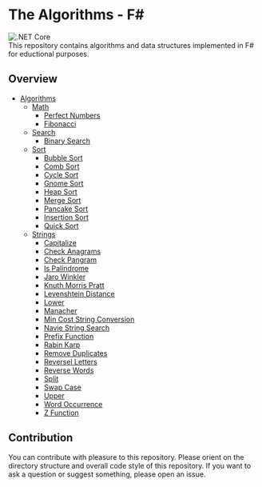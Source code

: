 # The Algorithms - F#
![.NET Core](https://github.com/TheAlgorithms/F-Sharp/workflows/.NET%20Core/badge.svg)
<br>
This repository contains algorithms and data structures implemented in F# for eductional purposes.

## Overview
+ [Algorithms](https://github.com/TheAlgorithms/F-Sharp/tree/main/Algorithms)
  + [Math](https://github.com/TheAlgorithms/F-Sharp/tree/main/Algorithms/Math)
    + [Perfect Numbers](https://github.com/TheAlgorithms/F-Sharp/blob/main/Algorithms/Math/Perfect_Numbers.fs)
    + [Fibonacci](https://github.com/TheAlgorithms/F-Sharp/blob/main/Algorithms/Math/Fibonacci.fs)
  + [Search](https://github.com/TheAlgorithms/F-Sharp/tree/main/Algorithms/Search)
    + [Binary Search](https://github.com/TheAlgorithms/F-Sharp/blob/main/Algorithms/Search/BinarySearch.fs)
  + [Sort](https://github.com/TheAlgorithms/F-Sharp/tree/main/Algorithms/Sort)
    + [Bubble Sort](https://github.com/TheAlgorithms/F-Sharp/blob/main/Algorithms/Sort/Bubble_Sort.fs)
    + [Comb Sort](https://github.com/TheAlgorithms/F-Sharp/blob/main/Algorithms/Sort/Comb_Sort.fs)
    + [Cycle Sort](https://github.com/TheAlgorithms/F-Sharp/blob/main/Algorithms/Sort/Cycle_Sort.fs)
    + [Gnome Sort](https://github.com/TheAlgorithms/F-Sharp/blob/main/Algorithms/Sort/Gnome_Sort.fs)
    + [Heap Sort](https://github.com/TheAlgorithms/F-Sharp/blob/main/Algorithms/Sort/Heap_Sort.fs)
    + [Merge Sort](https://github.com/TheAlgorithms/F-Sharp/blob/main/Algorithms/Sort/Merge_Sort.fs)
    + [Pancake Sort](https://github.com/TheAlgorithms/F-Sharp/blob/main/Algorithms/Sort/Pancake_Sort.fs)
    + [Insertion Sort](https://github.com/TheAlgorithms/F-Sharp/blob/main/Algorithms/Sort/Insertion_Sort.fs)
    + [Quick Sort](https://github.com/TheAlgorithms/F-Sharp/blob/main/Algorithms/Sort/Quick_Sort.fs)
  + [Strings](https://github.com/TheAlgorithms/F-Sharp/tree/main/Algorithms/Strings)
    + [Capitalize](https://github.com/TheAlgorithms/F-Sharp/blob/main/Algorithms/Strings/Capitalize.fs)
    + [Check Anagrams](https://github.com/TheAlgorithms/F-Sharp/blob/main/Algorithms/Strings/CheckAnagrams.fs)
    + [Check Pangram](https://github.com/TheAlgorithms/F-Sharp/blob/main/Algorithms/Strings/CheckPangram.fs)
    + [Is Palindrome](https://github.com/TheAlgorithms/F-Sharp/blob/main/Algorithms/Strings/IsPalindrome.fs)
    + [Jaro Winkler](https://github.com/TheAlgorithms/F-Sharp/blob/main/Algorithms/Strings/JaroWinkler.fs)
    + [Knuth Morris Pratt](https://github.com/TheAlgorithms/F-Sharp/blob/main/Algorithms/Strings/KnuthMorrisPratt.fs)
    + [Levenshtein Distance](https://github.com/TheAlgorithms/F-Sharp/blob/main/Algorithms/Strings/LevenshteinDistance.fs)
    + [Lower](https://github.com/TheAlgorithms/F-Sharp/blob/main/Algorithms/Strings/Lower.fs)
    + [Manacher](https://github.com/TheAlgorithms/F-Sharp/blob/main/Algorithms/Strings/Manacher.fs)
    + [Min Cost String Conversion](https://github.com/TheAlgorithms/F-Sharp/blob/main/Algorithms/Strings/MinCostStringConversion.fs)
    + [Navie String Search](https://github.com/TheAlgorithms/F-Sharp/blob/main/Algorithms/Strings/NaiveStringSearch.fs)
    + [Prefix Function](https://github.com/TheAlgorithms/F-Sharp/blob/main/Algorithms/Strings/PrefixFunction.fs)
    + [Rabin Karp](https://github.com/TheAlgorithms/F-Sharp/blob/main/Algorithms/Strings/RabinKarp.fs)
    + [Remove Duplicates](https://github.com/TheAlgorithms/F-Sharp/blob/main/Algorithms/Strings/RemoveDuplicates.fs)
    + [Reversel Letters](https://github.com/TheAlgorithms/F-Sharp/blob/main/Algorithms/Strings/ReverseLetters.fs)
    + [Reverse Words](https://github.com/TheAlgorithms/F-Sharp/blob/main/Algorithms/Strings/ReverseWords.fs)
    + [Split](https://github.com/TheAlgorithms/F-Sharp/blob/main/Algorithms/Strings/Split.fs)
    + [Swap Case](https://github.com/TheAlgorithms/F-Sharp/blob/main/Algorithms/Strings/SwapCase.fs)
    + [Upper](https://github.com/TheAlgorithms/F-Sharp/blob/main/Algorithms/Strings/Upper.fs)
    + [Word Occurrence](https://github.com/TheAlgorithms/F-Sharp/blob/main/Algorithms/Strings/WordOccurrence.fs)
    + [Z Function](https://github.com/TheAlgorithms/F-Sharp/blob/main/Algorithms/Strings/ZFunction.fs)

## Contribution
You can contribute with pleasure to this repository. Please orient on the directory structure and overall code style of this repository.
If you want to ask a question or suggest something, please open an issue.
